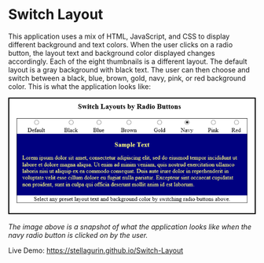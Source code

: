 # Switch Layout

This application uses a mix of HTML, JavaScript, and CSS to display different background and text colors. When the
user clicks on a radio button, the layout text and background color displayed changes accordingly. Each of the eight thumbnails
is a different layout. The default layout is a gray background with black text. The user can then choose and switch between
a black, blue, brown, gold, navy, pink, or red background color. This is what the application looks like:

![Screenshot](screenshot.png)

*The image above is a snapshot of what the application looks like when the navy radio button is clicked on by the user.*

Live Demo: https://stellagurin.github.io/Switch-Layout
